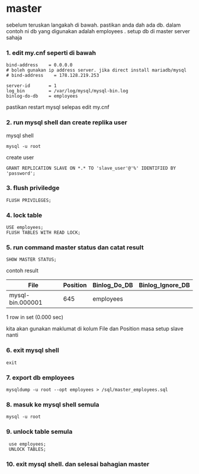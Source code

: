 # master

sebelum teruskan langakah di bawah. pastikan anda dah ada db. dalam contoh ni db yang digunakan adalah employees . setup db di master server sahaja

### 1. edit my.cnf seperti di bawah

```
bind-address    = 0.0.0.0
# boleh gunakan ip address server. jika direct install mariadb/mysql
# bind-address    = 178.128.219.253

server-id       = 1
log_bin         = /var/log/mysql/mysql-bin.log
binlog-do-db    = employees
```

pastikan restart mysql selepas edit my.cnf

### 2. run mysql shell dan create replika user

mysql shell
```
mysql -u root
```

create user
```
GRANT REPLICATION SLAVE ON *.* TO 'slave_user'@'%' IDENTIFIED BY 'password';
```

### 3. flush priviledge
```
FLUSH PRIVILEGES;
```

### 4. lock table
```
USE employees;
FLUSH TABLES WITH READ LOCK;
```

### 5. run command master status dan catat result 
```
SHOW MASTER STATUS;
```

contoh result

| File             | Position | Binlog_Do_DB | Binlog_Ignore_DB |
|------------------|----------|--------------|------------------|
| mysql-bin.000001 |      645 | employees    |                  |

1 row in set (0.000 sec)

kita akan gunakan maklumat di kolum File dan Position masa setup slave nanti

### 6. exit mysql shell
```
exit
```

### 7. export db employees
```
mysqldump -u root --opt employees > /sql/master_employees.sql
```

### 8. masuk ke mysql shell semula 
```
mysql -u root
```

### 9. unlock table semula
```
 use employees;
 UNLOCK TABLES;
```

### 10. exit mysql shell. dan selesai bahagian master
